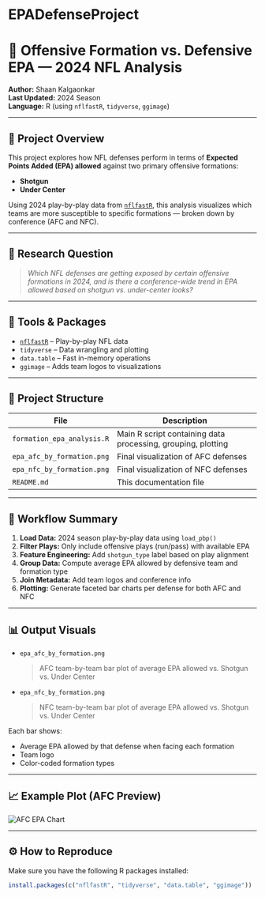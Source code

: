 # EPADefenseProject

# 🏈 Offensive Formation vs. Defensive EPA — 2024 NFL Analysis

**Author:** Shaan Kalgaonkar  
**Last Updated:** 2024 Season  
**Language:** R (using `nflfastR`, `tidyverse`, `ggimage`)

---

## 📘 Project Overview

This project explores how NFL defenses perform in terms of **Expected Points Added (EPA) allowed** against two primary offensive formations:  
- **Shotgun**
- **Under Center**

Using 2024 play-by-play data from [`nflfastR`](https://www.nflfastr.com/), this analysis visualizes which teams are more susceptible to specific formations — broken down by conference (AFC and NFC).

---

## 🎯 Research Question

> _Which NFL defenses are getting exposed by certain offensive formations in 2024, and is there a conference-wide trend in EPA allowed based on shotgun vs. under-center looks?_

---

## 🧰 Tools & Packages

- [`nflfastR`](https://github.com/nflverse/nflfastR) – Play-by-play NFL data
- `tidyverse` – Data wrangling and plotting
- `data.table` – Fast in-memory operations
- `ggimage` – Adds team logos to visualizations

---

## 📂 Project Structure

| File | Description |
|------|-------------|
| `formation_epa_analysis.R` | Main R script containing data processing, grouping, plotting |
| `epa_afc_by_formation.png` | Final visualization of AFC defenses |
| `epa_nfc_by_formation.png` | Final visualization of NFC defenses |
| `README.md` | This documentation file |

---

## 🔄 Workflow Summary

1. **Load Data:** 2024 season play-by-play data using `load_pbp()`
2. **Filter Plays:** Only include offensive plays (run/pass) with available EPA
3. **Feature Engineering:** Add `shotgun_type` label based on play alignment
4. **Group Data:** Compute average EPA allowed by defensive team and formation type
5. **Join Metadata:** Add team logos and conference info
6. **Plotting:** Generate faceted bar charts per defense for both AFC and NFC

---

## 📊 Output Visuals

- `epa_afc_by_formation.png`  
  > AFC team-by-team bar plot of average EPA allowed vs. Shotgun vs. Under Center

- `epa_nfc_by_formation.png`  
  > NFC team-by-team bar plot of average EPA allowed vs. Shotgun vs. Under Center

Each bar shows:
- Average EPA allowed by that defense when facing each formation
- Team logo
- Color-coded formation types

---

## 📈 Example Plot (AFC Preview)

![AFC EPA Chart](epa_afc_by_formation.png)

---

## ⚙️ How to Reproduce

Make sure you have the following R packages installed:

```r
install.packages(c("nflfastR", "tidyverse", "data.table", "ggimage"))

